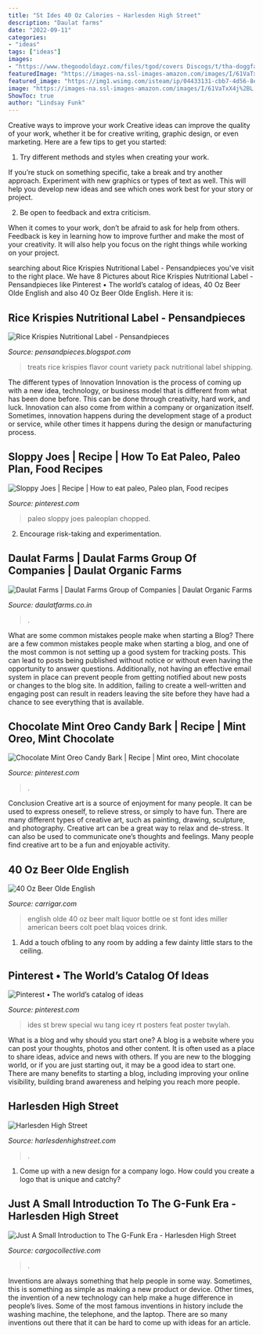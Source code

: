 ```yaml
---
title: "St Ides 40 Oz Calories ~ Harlesden High Street"
description: "Daulat farms"
date: "2022-09-11"
categories:
- "ideas"
tags: ["ideas"]
images:
- "https://www.thegoodoldayz.com/files/tgod/covers Discogs/t/tha-doggfather/discogs/tha-doggfather-600-594-3.jpg"
featuredImage: "https://images-na.ssl-images-amazon.com/images/I/61VaTxX4j%2BL.jpg"
featured_image: "https://img1.wsimg.com/isteam/ip/04433131-cbb7-4d56-8eab-043900564722/logo/62182fd7-c82f-4299-b13b-37d25eb795ac.png/:/rs%3dw:1023%2ccg:true%2cm/rs%3dh:184/qt%3dq:95"
image: "https://images-na.ssl-images-amazon.com/images/I/61VaTxX4j%2BL.jpg"
ShowToc: true
author: "Lindsay Funk"
---
```



Creative ways to improve your work
Creative ideas can improve the quality of your work, whether it be for creative writing, graphic design, or even marketing. Here are a few tips to get you started:
1. Try different methods and styles when creating your work.

If you’re stuck on something specific, take a break and try another approach. Experiment with new graphics or types of text as well. This will help you develop new ideas and see which ones work best for your story or project.

2. Be open to feedback and extra criticism.

When it comes to your work, don’t be afraid to ask for help from others. Feedback is key in learning how to improve further and make the most of your creativity. It will also help you focus on the right things while working on your project.


	

		
searching about Rice Krispies Nutritional Label - Pensandpieces you've visit to the right place. We have 8 Pictures about Rice Krispies Nutritional Label - Pensandpieces like Pinterest • The world’s catalog of ideas, 40 Oz Beer Olde English and also 40 Oz Beer Olde English. Here it is:
		
    
## Rice Krispies Nutritional Label - Pensandpieces

<img loading=lazy src="https://images-na.ssl-images-amazon.com/images/I/61VaTxX4j%2BL.jpg" onerror="this.onerror=null;this.src='https://tse4.mm.bing.net/th?id=OIP.98HAhMa_1l0C_bXLcBiJmwHaGh&amp;pid=15.1';" alt="Rice Krispies Nutritional Label - Pensandpieces">

_Source: pensandpieces.blogspot.com_

>treats rice krispies flavor count variety pack nutritional label shipping. 

	

The different types of Innovation
Innovation is the process of coming up with a new idea, technology, or business model that is different from what has been done before. This can be done through creativity, hard work, and luck. Innovation can also come from within a company or organization itself. Sometimes, innovation happens during the development stage of a product or service, while other times it happens during the design or manufacturing process.

    
## Sloppy Joes | Recipe | How To Eat Paleo, Paleo Plan, Food Recipes

<img loading=lazy src="https://i.pinimg.com/originals/9e/71/8d/9e718d45db69e194b2937e7f7ad51eee.jpg" onerror="this.onerror=null;this.src='https://tse1.mm.bing.net/th?id=OIP.2hBcCUyUXgq-P7zBXEcKaQHaE5&amp;pid=15.1';" alt="Sloppy Joes | Recipe | How to eat paleo, Paleo plan, Food recipes">

_Source: pinterest.com_

>paleo sloppy joes paleoplan chopped. 

	

2. Encourage risk-taking and experimentation.

    
## Daulat Farms | Daulat Farms Group Of Companies | Daulat Organic Farms

<img loading=lazy src="https://img1.wsimg.com/isteam/ip/04433131-cbb7-4d56-8eab-043900564722/logo/62182fd7-c82f-4299-b13b-37d25eb795ac.png/:/rs%3dw:1023%2ccg:true%2cm/rs%3dh:184/qt%3dq:95" onerror="this.onerror=null;this.src='https://tse1.mm.bing.net/th?id=OIP.4goMGP7EBb-9ziGKOJwuGwHaCS&amp;pid=15.1';" alt="Daulat Farms | Daulat Farms Group of Companies | Daulat Organic Farms">

_Source: daulatfarms.co.in_

>. 

	

What are some common mistakes people make when starting a Blog?
There are a few common mistakes people make when starting a blog, and one of the most common is not setting up a good system for tracking posts. This can lead to posts being published without notice or without even having the opportunity to answer questions. Additionally, not having an effective email system in place can prevent people from getting notified about new posts or changes to the blog site. In addition, failing to create a well-written and engaging post can result in readers leaving the site before they have had a chance to see everything that is available.

    
## Chocolate Mint Oreo Candy Bark | Recipe | Mint Oreo, Mint Chocolate

<img loading=lazy src="https://i.pinimg.com/736x/fe/dc/33/fedc33e432518b7d0ffe5eb139ab0450--holiday-gifts-holiday-desserts.jpg" onerror="this.onerror=null;this.src='https://tse2.mm.bing.net/th?id=OIP.vDdBdLPJE_k2R0HUaYcTfAHaEo&amp;pid=15.1';" alt="Chocolate Mint Oreo Candy Bark | Recipe | Mint oreo, Mint chocolate">

_Source: pinterest.com_

>. 

	

Conclusion
Creative art is a source of enjoyment for many people. It can be used to express oneself, to relieve stress, or simply to have fun. There are many different types of creative art, such as painting, drawing, sculpture, and photography.
Creative art can be a great way to relax and de-stress. It can also be used to communicate one’s thoughts and feelings. Many people find creative art to be a fun and enjoyable activity.

    
## 40 Oz Beer Olde English

<img loading=lazy src="http://1.bp.blogspot.com/_mosV7E0w_gI/TCkLXCq1v6I/AAAAAAAAA6Q/KA91UMEcA84/s1600/usa-miller-olde-english-800.jpg" onerror="this.onerror=null;this.src='https://tse1.mm.bing.net/th?id=OIP.m4GUSUmFOIUgg4gTlvipsQHaLL&amp;pid=15.1';" alt="40 Oz Beer Olde English">

_Source: carrigar.com_

>english olde 40 oz beer malt liquor bottle oe st font ides miller american beers colt poet blaq voices drink. 

	

1. Add a touch ofbling to any room by adding a few dainty little stars to the ceiling.

    
## Pinterest • The World’s Catalog Of Ideas

<img loading=lazy src="https://s-media-cache-ak0.pinimg.com/736x/09/65/cb/0965cb85edc837aa0604197d943c9646.jpg" onerror="this.onerror=null;this.src='https://tse3.mm.bing.net/th?id=OIP.o6qVJYvuQ21qSf6C5Lx2vgHaHa&amp;pid=15.1';" alt="Pinterest • The world’s catalog of ideas">

_Source: pinterest.com_

>ides st brew special wu tang icey rt posters feat poster twylah. 

	

What is a blog and why should you start one?
A blog is a website where you can post your thoughts, photos and other content. It is often used as a place to share ideas, advice and news with others. If you are new to the blogging world, or if you are just starting out, it may be a good idea to start one. There are many benefits to starting a blog, including improving your online visibility, building brand awareness and helping you reach more people.

    
## Harlesden High Street

<img loading=lazy src="https://www.thegoodoldayz.com/files/tgod/covers Discogs/t/tha-doggfather/discogs/tha-doggfather-600-594-3.jpg" onerror="this.onerror=null;this.src='https://tse3.mm.bing.net/th?id=OIP.dT5vh1o6q1X5fwdtTUFOqQHaHW&amp;pid=15.1';" alt="Harlesden High Street">

_Source: harlesdenhighstreet.com_

>. 

	

1. Come up with a new design for a company logo. How could you create a logo that is unique and catchy?

    
## Just A Small Introduction To The G-Funk Era - Harlesden High Street

<img loading=lazy src="https://payload.cargocollective.com/1/24/769503/13934947/Joe-Cool---Sir-Dogg-DSC04862_1340_c.jpg" onerror="this.onerror=null;this.src='https://tse2.mm.bing.net/th?id=OIP.Vb9sQGcSfV5qWOK-rMSOvAHaE8&amp;pid=15.1';" alt="Just A Small Introduction to The G-Funk Era - Harlesden High Street">

_Source: cargocollective.com_

>. 

	

Inventions are always something that help people in some way. Sometimes, this is something as simple as making a new product or device. Other times, the invention of a new technology can help make a huge difference in people’s lives. Some of the most famous inventions in history include the washing machine, the telephone, and the laptop. There are so many inventions out there that it can be hard to come up with ideas for an article.


